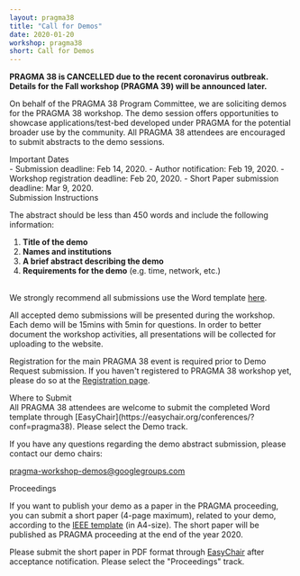 ```yaml
---
layout: pragma38
title: "Call for Demos"
date: 2020-01-20
workshop: pragma38
short: Call for Demos
---
```


<p style="font-color:red;font-weight:bolder;">PRAGMA 38 is CANCELLED due to the recent coronavirus outbreak. Details for the Fall workshop (PRAGMA 39) will be announced later.</p>

On behalf of the PRAGMA 38 Program Committee, we are soliciting demos for the
PRAGMA 38 workshop. The demo session offers opportunities to showcase
applications/test-bed developed under PRAGMA for the potential broader use by
the community. All PRAGMA 38 attendees are encouraged to submit abstracts to
the demo sessions.

<div class="border38">Important Dates</div>
- Submission deadline: Feb 14, 2020.
- Author notification: Feb 19, 2020.
- Workshop registration deadline: Feb 20, 2020.
- Short Paper submission deadline: Mar 9, 2020.

<br>
<div class="border38">Submission Instructions</div>

The abstract should be less than 450 words and include the following
information: 

1.	**Title of the demo**
2.	**Names and institutions**
3.	**A brief abstract describing the demo**
4.	**Requirements for the demo** (e.g. time, network, etc.)

<br/>
We strongly recommend all submissions use the Word template 
<a href="/images/pragma38/PRAGMA38_Demo_Abstract_Template_v1.docx">here</a>.<br>

All accepted demo submissions will be presented during the workshop.
Each demo will be 15mins with 5min for questions.
In order to better document the workshop activities, all presentations will be
collected for uploading to the website.

Registration for the main PRAGMA 38 event is required prior to Demo Request
submission. 
If you haven't registered to PRAGMA 38 workshop yet, please do so at the
[Registration page](http://www.pragma-grid.net/pragma38-registration/). 

<div class="border38">Where to Submit</div>
All PRAGMA 38 attendees are welcome to submit the completed Word template
through [EasyChair](https://easychair.org/conferences/?conf=pragma38).  Please
select the Demo track.<br>

If you have any questions regarding the demo abstract submission, please
contact our demo chairs:

<a href="mailto:pragma-workshop-demos@googlegroups.com">pragma-workshop-demos@googlegroups.com</a>

<div class="border38">Proceedings</div>

If you want to publish your demo as a paper in the PRAGMA proceeding, you can submit a short paper (4-page maximum), related to your demo, according to the <a href="https://www.ieee.org/conferences/publishing/templates.html">IEEE template</a> (in A4-size). The short paper will be published as PRAGMA proceeding at the end of the year 2020.

Please submit the short paper in PDF format through [EasyChair](https://easychair.org/conferences/?conf=pragma38) after acceptance notification. Please select the "Proceedings" track.
